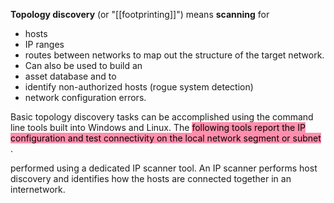 **Topology discovery** (or "[[footprinting]]") means **scanning** for 
- hosts 
- IP ranges
- routes between networks to map out the structure of the target network. 
- Can also be used to build an 
- asset database and to 
- identify non-authorized hosts (rogue system detection)
- network configuration errors.

Basic topology discovery tasks can be accomplished using the command line tools built into Windows and Linux. The <mark style="background: #FF5582A6;">following tools report the IP configuration and test connectivity on the local network segment or subnet</mark> .

performed using a dedicated IP scanner tool. An IP scanner performs host discovery and identifies how the hosts are connected together in an internetwork.